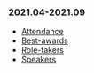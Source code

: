 ### 2021.04-2021.09
- [Attendance](https://eshtmc.github.io/education/meetings/2021.04-2021.09/attendance)   
- [Best-awards](https://eshtmc.github.io/education/meetings/2021.04-2021.09/best-awards)   
- [Role-takers](https://eshtmc.github.io/education/meetings/2021.04-2021.09/role-takers)   
- [Speakers](https://eshtmc.github.io/education/meetings/2021.04-2021.09/speakers)  

